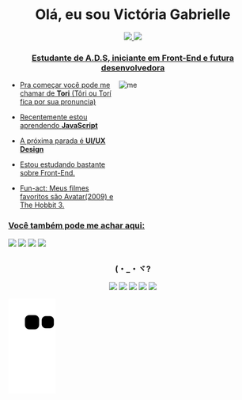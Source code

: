 <h1 align="center">Olá, eu sou Victória Gabrielle</h1>
<div align="center">
  <a href="https://github.com/torigabrielle">
  <img height="180em" src="https://github-readme-stats.vercel.app/api?username=torigabrielle&show_icons=true&theme=dark&include_all_commits=true&count_private=true">
  <img height="180em" src="https://github-readme-stats.vercel.app/api/top-langs/?username=torigabrielle&layout=compact&langs_count=7&theme=dark">
</div>
<h3 align="center">Estudante de A.D.S, iniciante em Front-End e futura desenvolvedora</h3>
<img align="right" alt="me" width="280" height="280" src="https://media.discordapp.net/attachments/893543990161461322/1073407619940757534/7amj0a.gif?width=382&height=382">

- Pra começar você pode me chamar de **Tori** (Tôri ou Torí fica por sua pronuncia)

-  Recentemente estou aprendendo **JavaScript**

-  A próxima parada é **UI/UX Design**

-  Estou estudando bastante sobre Front-End.

-  Fun-act: Meus filmes favoritos são Avatar(2009) e The Hobbit 3.




<h3 align="left">Você também pode me achar aqui:</h3>
<p align="left">
<a href="https://instagram.com/toriaichirou" target="_blank"><img src="https://img.shields.io/badge/-Instagram-%23E4405F?style=for-the-badge&logo=instagram&logoColor=white" target="_blank"></a>
<a href = "mailto:victoriagabrielleferreira@gmail.com"><img src="https://img.shields.io/badge/-Gmail-%23333?style=for-the-badge&logo=gmail&logoColor=white" target="_blank"></a>
<a href="https://www.linkedin.com/in/victoriaferreira26" target="_blank"><img src="https://img.shields.io/badge/-LinkedIn-%230077B5?style=for-the-badge&logo=linkedin&logoColor=white" target="_blank"></a> 
<a href="https://open.spotify.com/user/wew9qnv8srmvf8ddrkupui4pq"><img src="https://img.shields.io/badge/Spotify-1ED760?&style=for-the-badge&logo=spotify&logoColor=white"></a>
</p>

##

<div align="center">
<h3>(・_・ヾ?</h3>
<a><img src="https://img.shields.io/badge/HTML-239120?style=for-the-badge&logo=html5&logoColor=white">
<a><img src="https://img.shields.io/badge/CSS-239120?&style=for-the-badge&logo=css3&logoColor=white">
<a><img src="https://img.shields.io/badge/JavaScript-F7DF1E?style=for-the-badge&logo=javascript&logoColor=black">
<a><img src="https://img.shields.io/badge/Figma-F24E1E?style=for-the-badge&logo=figma&logoColor=white">
<a><img src="https://img.shields.io/badge/Notion-000000?style=for-the-badge&logo=notion&logoColor=white">
</div>

![snake gif](https://github.com/torigabrielle/torigabrielle/blob/output/github-contribution-grid-snake.svg)
